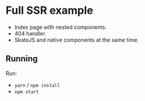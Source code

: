 # Full SSR example

- Index page with nested components.
- 404 handler.
- SkateJS and native components at the same time.

## Running

Run:

- `yarn` / `npm install`
- `npm start`
